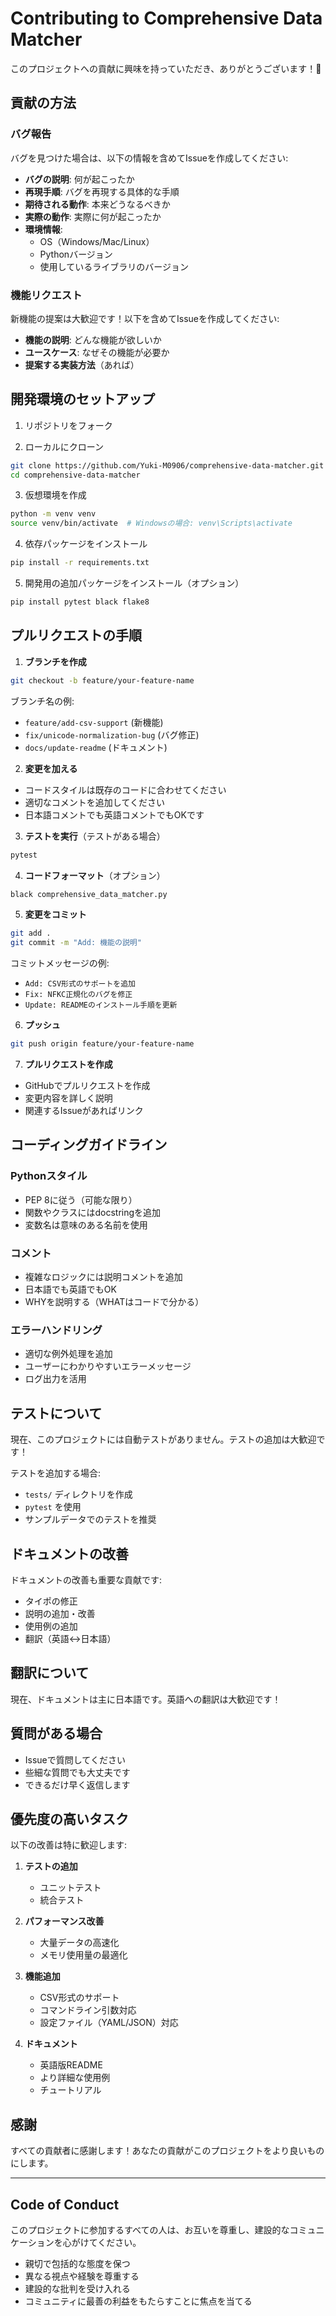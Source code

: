 # Contributing to Comprehensive Data Matcher

このプロジェクトへの貢献に興味を持っていただき、ありがとうございます！🎉

## 貢献の方法

### バグ報告

バグを見つけた場合は、以下の情報を含めてIssueを作成してください:

- **バグの説明**: 何が起こったか
- **再現手順**: バグを再現する具体的な手順
- **期待される動作**: 本来どうなるべきか
- **実際の動作**: 実際に何が起こったか
- **環境情報**:
  - OS（Windows/Mac/Linux）
  - Pythonバージョン
  - 使用しているライブラリのバージョン

### 機能リクエスト

新機能の提案は大歓迎です！以下を含めてIssueを作成してください:

- **機能の説明**: どんな機能が欲しいか
- **ユースケース**: なぜその機能が必要か
- **提案する実装方法**（あれば）

## 開発環境のセットアップ

1. リポジトリをフォーク

2. ローカルにクローン
```bash
git clone https://github.com/Yuki-M0906/comprehensive-data-matcher.git
cd comprehensive-data-matcher
```

3. 仮想環境を作成
```bash
python -m venv venv
source venv/bin/activate  # Windowsの場合: venv\Scripts\activate
```

4. 依存パッケージをインストール
```bash
pip install -r requirements.txt
```

5. 開発用の追加パッケージをインストール（オプション）
```bash
pip install pytest black flake8
```

## プルリクエストの手順

1. **ブランチを作成**
```bash
git checkout -b feature/your-feature-name
```

ブランチ名の例:
- `feature/add-csv-support` (新機能)
- `fix/unicode-normalization-bug` (バグ修正)
- `docs/update-readme` (ドキュメント)

2. **変更を加える**
- コードスタイルは既存のコードに合わせてください
- 適切なコメントを追加してください
- 日本語コメントでも英語コメントでもOKです

3. **テストを実行**（テストがある場合）
```bash
pytest
```

4. **コードフォーマット**（オプション）
```bash
black comprehensive_data_matcher.py
```

5. **変更をコミット**
```bash
git add .
git commit -m "Add: 機能の説明"
```

コミットメッセージの例:
- `Add: CSV形式のサポートを追加`
- `Fix: NFKC正規化のバグを修正`
- `Update: READMEのインストール手順を更新`

6. **プッシュ**
```bash
git push origin feature/your-feature-name
```

7. **プルリクエストを作成**
- GitHubでプルリクエストを作成
- 変更内容を詳しく説明
- 関連するIssueがあればリンク

## コーディングガイドライン

### Pythonスタイル

- PEP 8に従う（可能な限り）
- 関数やクラスにはdocstringを追加
- 変数名は意味のある名前を使用

### コメント

- 複雑なロジックには説明コメントを追加
- 日本語でも英語でもOK
- WHYを説明する（WHATはコードで分かる）

### エラーハンドリング

- 適切な例外処理を追加
- ユーザーにわかりやすいエラーメッセージ
- ログ出力を活用

## テストについて

現在、このプロジェクトには自動テストがありません。テストの追加は大歓迎です！

テストを追加する場合:
- `tests/` ディレクトリを作成
- `pytest` を使用
- サンプルデータでのテストを推奨

## ドキュメントの改善

ドキュメントの改善も重要な貢献です:

- タイポの修正
- 説明の追加・改善
- 使用例の追加
- 翻訳（英語↔日本語）

## 翻訳について

現在、ドキュメントは主に日本語です。英語への翻訳は大歓迎です！

## 質問がある場合

- Issueで質問してください
- 些細な質問でも大丈夫です
- できるだけ早く返信します

## 優先度の高いタスク

以下の改善は特に歓迎します:

1. **テストの追加**
   - ユニットテスト
   - 統合テスト

2. **パフォーマンス改善**
   - 大量データの高速化
   - メモリ使用量の最適化

3. **機能追加**
   - CSV形式のサポート
   - コマンドライン引数対応
   - 設定ファイル（YAML/JSON）対応

4. **ドキュメント**
   - 英語版README
   - より詳細な使用例
   - チュートリアル

## 感謝

すべての貢献者に感謝します！あなたの貢献がこのプロジェクトをより良いものにします。

---

## Code of Conduct

このプロジェクトに参加するすべての人は、お互いを尊重し、建設的なコミュニケーションを心がけてください。

- 親切で包括的な態度を保つ
- 異なる視点や経験を尊重する
- 建設的な批判を受け入れる
- コミュニティに最善の利益をもたらすことに焦点を当てる